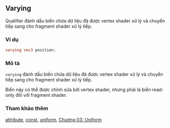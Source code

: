 ## Varying
Qualifier đánh dấu biến chứa dữ liệu đã được vertex shader xử lý và chuyển tiếp sang cho fragment shader xử lý tiếp.

### Ví dụ
```glsl
varying vec3 position;
```

### Mô tả
```varying``` đánh dấu biến chứa dữ liệu đã được vertex shader xử lý và chuyển tiếp sang cho fragment shader xử lý tiếp.

Biến này có thể được chỉnh sửa bởi vertex shader, nhưng phải là biến read-only đối với fragment shader.

### Tham khảo thêm
[attribute](/glossary/?lan=vi&search=attribute), [const](/glossary/?lan=vi&search=const), [uniform](/glossary/?lan=vi&search=uniform), [Chương 03: Uniform](/03/?lan=vi)
